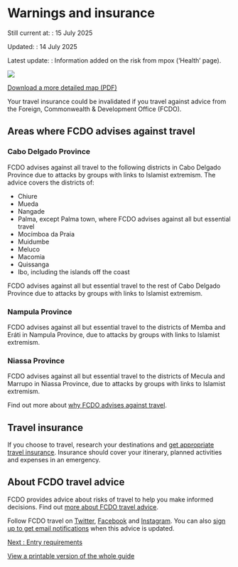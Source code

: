 # Warnings and insurance

Still current at:
:   15 July 2025

Updated:
:   14 July 2025

Latest update:
:   Information added on the risk from mpox (‘Health’ page).

![](https://assets.publishing.service.gov.uk/media/681395d5b0ef2c9850525463/FCDO__TA__028_-_Mozambique_Travel_Advice_Ed10__WEB_.jpg)


[Download a more detailed map (PDF)](https://assets.publishing.service.gov.uk/media/681395d511b82a7ac0999eb2/FCDO__TA__028_-_Mozambique_Travel_Advice_Ed10.pdf)

Your travel insurance could be invalidated if you travel against advice from the Foreign, Commonwealth & Development Office (FCDO).

## Areas where FCDO advises against travel

### Cabo Delgado Province

FCDO advises against all travel to the following districts in Cabo Delgado Province due to attacks by groups with links to Islamist extremism. The advice covers the districts of:

* Chiure
* Mueda
* Nangade
* Palma, except Palma town, where FCDO advises against all but essential travel
* Mocímboa da Praia
* Muidumbe
* Meluco
* Macomia
* Quissanga
* Ibo, including the islands off the coast

FCDO advises against all but essential travel to the rest of Cabo Delgado Province due to attacks by groups with links to Islamist extremism.

### Nampula Province

FCDO advises against all but essential travel to the districts of Memba and Eráti in Nampula Province, due to attacks by groups with links to Islamist extremism.

### Niassa Province

FCDO advises against all but essential travel to the districts of Mecula and Marrupo in Niassa Province, due to attacks by groups with links to Islamist extremism.

Find out more about [why FCDO advises against travel](/foreign-travel-advice/mozambique/regional-risks).

## Travel insurance

If you choose to travel, research your destinations and [get appropriate travel insurance](https://www.gov.uk/guidance/foreign-travel-insurance). Insurance should cover your itinerary, planned activities and expenses in an emergency.

## About FCDO travel advice

FCDO provides advice about risks of travel to help you make informed decisions. Find out [more about FCDO travel advice](https://www.gov.uk/guidance/about-foreign-commonwealth-development-office-travel-advice).

Follow FCDO travel on [Twitter](https://twitter.com/fcdotravelgovuk), [Facebook](https://www.facebook.com/fcdotravel) and [Instagram](https://www.instagram.com/travelaware/). You can also [sign up to get email notifications](https://www.gov.uk/foreign-travel-advice/mozambique/email-signup) when this advice is updated.

[Next
:
Entry requirements](/foreign-travel-advice/mozambique/entry-requirements)

[View a printable version of the whole guide](/foreign-travel-advice/mozambique/print)